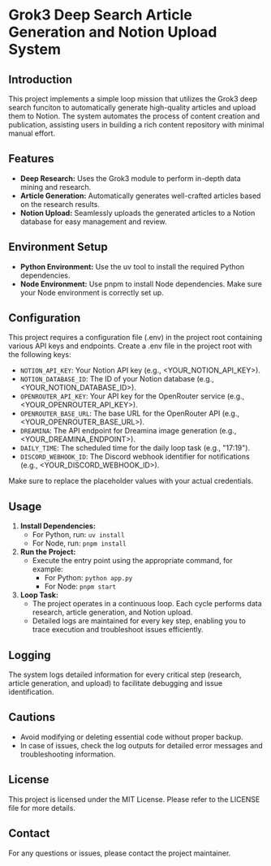 # Grok3 Deep Search Article Generation and Notion Upload System

## Introduction
This project implements a simple loop mission that utilizes the Grok3 deep search funciton to automatically generate high-quality articles and upload them to Notion. The system automates the process of content creation and publication, assisting users in building a rich content repository with minimal manual effort.

## Features
- **Deep Research:** Uses the Grok3 module to perform in-depth data mining and research.
- **Article Generation:** Automatically generates well-crafted articles based on the research results.
- **Notion Upload:** Seamlessly uploads the generated articles to a Notion database for easy management and review.

## Environment Setup
- **Python Environment:** Use the uv tool to install the required Python dependencies.
- **Node Environment:** Use pnpm to install Node dependencies. Make sure your Node environment is correctly set up.

## Configuration
This project requires a configuration file (.env) in the project root containing various API keys and endpoints. Create a .env file in the project root with the following keys:

- `NOTION_API_KEY`: Your Notion API key (e.g., <YOUR_NOTION_API_KEY>).
- `NOTION_DATABASE_ID`: The ID of your Notion database (e.g., <YOUR_NOTION_DATABASE_ID>).
- `OPENROUTER_API_KEY`: Your API key for the OpenRouter service (e.g., <YOUR_OPENROUTER_API_KEY>).
- `OPENROUTER_BASE_URL`: The base URL for the OpenRouter API (e.g., <YOUR_OPENROUTER_BASE_URL>).
- `DREAMINA`: The API endpoint for Dreamina image generation (e.g., <YOUR_DREAMINA_ENDPOINT>).
- `DAILY_TIME`: The scheduled time for the daily loop task (e.g., "17:19").
- `DISCORD_WEBHOOK_ID`: The Discord webhook identifier for notifications (e.g., <YOUR_DISCORD_WEBHOOK_ID>).

Make sure to replace the placeholder values with your actual credentials.

## Usage
1. **Install Dependencies:**
   - For Python, run: `uv install`
   - For Node, run: `pnpm install`
2. **Run the Project:**
   - Execute the entry point using the appropriate command, for example:
     - For Python: `python app.py`
     - For Node: `pnpm start`
3. **Loop Task:**
   - The project operates in a continuous loop. Each cycle performs data research, article generation, and Notion upload.
   - Detailed logs are maintained for every key step, enabling you to trace execution and troubleshoot issues efficiently.

## Logging
The system logs detailed information for every critical step (research, article generation, and upload) to facilitate debugging and issue identification.

## Cautions
- Avoid modifying or deleting essential code without proper backup.
- In case of issues, check the log outputs for detailed error messages and troubleshooting information.

## License
This project is licensed under the MIT License. Please refer to the LICENSE file for more details.

## Contact
For any questions or issues, please contact the project maintainer.
